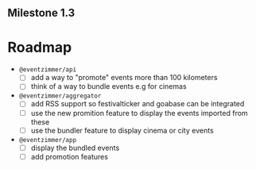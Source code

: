 Milestone 1.3
-------------

# Roadmap

- `@eventzimmer/api`
    - [ ] add a way to "promote" events more than 100 kilometers
    - [ ] think of a way to bundle events e.g for cinemas
- `@eventzimmer/aggregator`
    - [ ] add RSS support so festivalticker and goabase can be integrated
    - [ ] use the new promition feature to display the events imported from these
    - [ ] use the bundler feature to display cinema or city events
- `@eventzimmer/app`
    - [ ] display the bundled events
    - [ ] add promotion features
